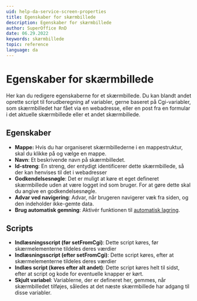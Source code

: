 ```yaml
---
uid: help-da-service-screen-properties
title: Egenskaber for skærmbillede
description: Egenskaber for skærmbillede
author: SuperOffice RnD
date: 06.29.2022
keywords: skærmbillede
topic: reference
language: da
---
```


# Egenskaber for skærmbillede

Her kan du redigere egenskaberne for et skærmbillede. Du kan blandt andet oprette script til forudberegning af variabler, gerne baseret på Cgi-variabler, som skærmbilledet har fået via en webadresse, eller en post fra en formular i det aktuelle skærmbillede eller et andet skærmbillede.

## Egenskaber

* **Mappe:** Hvis du har organiseret skærmbillederne i en mappestruktur, skal du klikke på <i class="ph ph-caret-down" aria-label="Chevron"></i> og vælge en mappe.
* **Navn**: Et beskrivende navn på skærmbilledet.
* **Id-streng**: En streng, der entydigt identificerer dette skærmbillede, så der kan henvises til det i webadresser
* **Godkendelsesnøgle**: Det er muligt at køre et eget defineret skærmbillede uden at være logget ind som bruger. For at gøre dette skal du angive en godkendelsesnøgle.
* **Advar ved navigering**: Advar, når brugeren navigerer væk fra siden, og den indeholder ikke-gemte data.
* **Brug automatisk gemning**: Aktivér funktionen til [automatisk lagring][1].

## Scripts

* **Indlæsningsscript (før setFromCgi)**: Dette script køres, før skærmelementerne tildeles deres værdier
* **Indlæsningsscript (efter setFromCgi)**: Dette script køres, efter at skærmelementerne tildeles deres værdier
* **Indlæs script (køres efter alt andet)**: Dette script køres helt til sidst, efter at script og kode for eventuelle knapper er kørt.
* **Skjult variabel**: Variablerne, der er defineret her, gemmes, når skærmbilledet tilføjes, således at det næste skærmbillede har adgang til disse variabler.

<!-- Referenced links -->
[1]: ../../../request/learn/create.md
